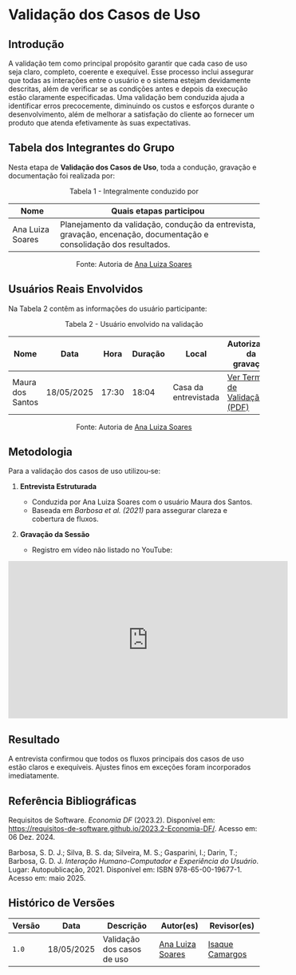# Validação dos Casos de Uso

## Introdução

A validação tem como principal propósito garantir que cada caso de uso seja claro, completo, coerente e exequível. Esse processo inclui assegurar que todas as interações entre o usuário e o sistema estejam devidamente descritas, além de verificar se as condições antes e depois da execução estão claramente especificadas. Uma validação bem conduzida ajuda a identificar erros precocemente, diminuindo os custos e esforços durante o desenvolvimento, além de melhorar a satisfação do cliente ao fornecer um produto que atenda efetivamente às suas expectativas.

## Tabela dos Integrantes do Grupo

Nesta etapa de **Validação dos Casos de Uso**, toda a condução, gravação e documentação foi realizada por:

<p align="center">Tabela 1 - Integralmente conduzido por</p>
<div align="center">
    <table>
        <thead>
            <tr>
                <th>Nome</th>
                <th>Quais etapas participou</th>
            </tr>
        </thead>
        <tbody>
            <tr>
                <td>Ana Luiza Soares</td>
                <td>Planejamento da validação, condução da entrevista, gravação, encenação, documentação e consolidação dos resultados.</td>
            </tr>
        </tbody>
    </table>
</div>
<p align="center">Fonte: Autoria de <a href="https://github.com/Ana-Luiza-SC">Ana Luiza Soares</a></p>

## Usuários Reais Envolvidos

Na Tabela 2 contêm as informações do usuário participante:

<p align="center">Tabela 2 - Usuário envolvido na validação</p>
<div align="center">
    <table>
        <thead>
            <tr>
                <th>Nome</th>
                <th>Data</th>
                <th>Hora</th>
                <th>Duração</th>
                <th>Local</th>
                <th>Autorização da gravação</th>
            </tr>
        </thead>
        <tbody>
            <tr>
                <td>Maura dos Santos</td>
                <td>18/05/2025</td>
                <td>17:30</td>
                <td>18:04</td>
                <td>Casa da entrevistada</td>
                <td><a href="/modelagem/assets/termo_validacao.pdf" target="_blank">Ver Termo de Validação (PDF)</a></td>
            </tr>
        </tbody>
    </table>
</div>
<p align="center">Fonte: Autoria de <a href="https://github.com/Ana-Luiza-SC">Ana Luiza Soares</a></p>

## Metodologia

Para a validação dos casos de uso utilizou‑se:

1. **Entrevista Estruturada**  
   - Conduzida por Ana Luiza Soares com o usuário Maura dos Santos.  
   - Baseada em *Barbosa et al. (2021)* para assegurar clareza e cobertura de fluxos.

2. **Gravação da Sessão**  
   - Registro em vídeo não listado no YouTube:

<iframe width="560" height="315" src="https://youtu.be/xSrur9kLz8I" title="YouTube video player" frameborder="0" allow="accelerometer; autoplay; clipboard-write; encrypted-media; gyroscope; picture-in-picture; web-share" referrerpolicy="strict-origin-when-cross-origin" allowfullscreen></iframe>

## Resultado

A entrevista confirmou que todos os fluxos principais dos casos de uso estão claros e exequíveis. Ajustes finos em exceções foram incorporados imediatamente.

## Referência Bibliográficas

Requisitos de Software. *Economia DF* (2023.2). Disponível em: https://requisitos-de-software.github.io/2023.2-Economia-DF/. Acesso em: 06 Dez. 2024.

Barbosa, S. D. J.; Silva, B. S. da; Silveira, M. S.; Gasparini, I.; Darin, T.; Barbosa, G. D. J. *Interação Humano-Computador e Experiência do Usuário*. Lugar: Autopublicação, 2021. Disponível em: ISBN 978-65-00-19677-1. Acesso em: maio 2025.

## Histórico de Versões

| Versão | Data       | Descrição                                 | Autor(es)                         | Revisor(es)          |
|--------|------------|-------------------------------------------|-----------------------------------|----------------------|
| `1.0`  | 18/05/2025 | Validação dos casos de uso        | [Ana Luiza Soares](https://github.com/Ana-Luiza-SC)                   |  [Isaque Camargos](https://github.com/isaqzin)                 |
